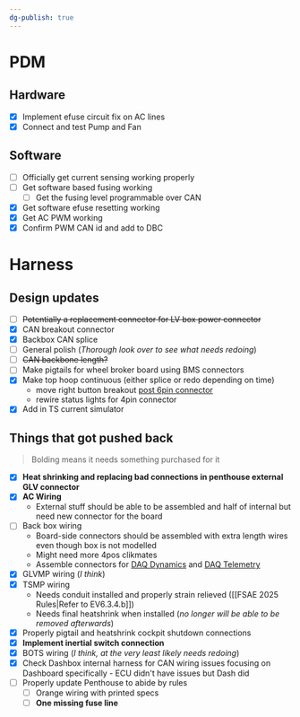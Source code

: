 ```yaml
---
dg-publish: true
---
```

# PDM
## Hardware
- [x] Implement efuse circuit fix on AC lines
- [x] Connect and test Pump and Fan
## Software
- [ ] Officially get current sensing working properly
- [ ] Get software based fusing working
	- [ ] Get the fusing level programmable over CAN
- [x] Get software efuse resetting working
- [x] Get AC PWM working
- [x] Confirm PWM CAN id and add to DBC
# Harness
## Design updates
- [ ] ~~Potentially a replacement connector for LV box power connector~~
- [x] CAN breakout connector
- [x] Backbox CAN splice
- [ ] General polish (*Thorough look over to see what needs redoing*)
- [ ] ~~CAN backbone length?~~
- [ ] Make pigtails for wheel broker board using BMS connectors
- [x] Make top hoop continuous (either splice or redo depending on time)
	- move right button breakout [post 6pin connector](https://nufsae.slack.com/archives/C07P7C9PF5F/p1745271704732139)
	- rewire status lights for 4pin connector
- [x] Add in TS current simulator
## Things that got pushed back
>Bolding means it needs something purchased for it
- [x] **Heat shrinking and replacing bad connections in penthouse external GLV connector**
- [x] **AC Wiring**
	- External stuff should be able to be assembled and half of internal but need new connector for the board
- [ ] Back box wiring
	- Board-side connectors should be assembled with extra length wires even though box is not modelled
	- Might need more 4pos clikmates
	- Assemble connectors for [DAQ Dynamics](https://americas-northwestern-formula-racing-northwestern-univ.365.altium.com/designs/0CC4AB71-D497-49EA-B222-C90C65C91CA3?variant=[No+Variations]&activeView=PCB&activeDocumentId=DAQ_Dynamics.PcbDoc&layers=[1,1,39,40,32,37,38,35,36,33,34,70,72,67108882,67108884,67108888,74,55,73]&location=[2,20.37,24.09,26.1,0]#design) and [DAQ Telemetry](https://americas-northwestern-formula-racing-northwestern-univ.365.altium.com/designs/3B3C07D6-C3D5-4EA0-A860-0AA923C21D01?variant=[No+Variations]&activeView=PCB&activeDocumentId=DAQ_Telemetry.PcbDoc&layers=[1,1,39,40,32,37,38,35,36,33,34,60,67108884,67108885,67108887,67108888,74,55,73]&location=[2,20.43,59.43,31.2,0]#design)
- [x] GLVMP wiring (*I think*)
- [x] TSMP wiring
	- Needs conduit installed and properly strain relieved ([[FSAE 2025 Rules|Refer to EV6.3.4.b]])
	- Needs final heatshrink when installed (*no longer will be able to be removed afterwards*)
- [x] Properly pigtail and heatshrink cockpit shutdown connections
- [x] **Implement inertial switch connection**
- [x] BOTS wiring (*I think, at the very least likely needs redoing*)
- [x] Check Dashbox internal harness for CAN wiring issues focusing on Dashboard specifically - ECU didn't have issues but Dash did
- [ ] Properly update Penthouse to abide by rules
	- [ ] Orange wiring with printed specs
	- [ ] **One missing fuse line**